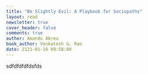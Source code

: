 ```yaml
---
title: "Be Slightly Evil: A Playbook for Sociopaths"
layout: read
newsletter: true
cover_header: false
comments: true
author: Amando Abreu
book_author: Venkatesh G. Rao
date: 2121-01-16 09:58:00
---
```

sdfdfdfdfdsfds